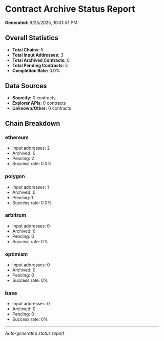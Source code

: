 # Contract Archive Status Report

**Generated:** 9/25/2025, 10:31:57 PM

## Overall Statistics

- **Total Chains:** 5
- **Total Input Addresses:** 3
- **Total Archived Contracts:** 0
- **Total Pending Contracts:** 3
- **Completion Rate:** 0.0%

## Data Sources

- **Sourcify:** 0 contracts
- **Explorer APIs:** 0 contracts
- **Unknown/Other:** 0 contracts

## Chain Breakdown


### ethereum

- Input addresses: 2
- Archived: 0
- Pending: 2
- Success rate: 0.0%

### polygon

- Input addresses: 1
- Archived: 0
- Pending: 1
- Success rate: 0.0%

### arbitrum

- Input addresses: 0
- Archived: 0
- Pending: 0
- Success rate: 0%

### optimism

- Input addresses: 0
- Archived: 0
- Pending: 0
- Success rate: 0%

### base

- Input addresses: 0
- Archived: 0
- Pending: 0
- Success rate: 0%


---
*Auto-generated status report*
